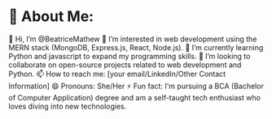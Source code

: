 # 💫 About Me:
👋 Hi, I’m @BeatriceMathew
👀 I’m interested in web development using the MERN stack (MongoDB, Express.js, React, Node.js).
🌱 I’m currently learning Python and javascript to expand my programming skills.
💞 I’m looking to collaborate on open-source projects related to web development and Python.
📫 How to reach me: [your email/LinkedIn/Other Contact Information]
😄 Pronouns: She/Her
⚡ Fun fact: I'm pursuing a BCA (Bachelor of Computer Application) degree and am a self-taught tech enthusiast who loves diving into new technologies.


<!---
BeatriceMathew/BeatriceMathew is a ✨ special ✨ repository because its `README.md` (this file) appears on your GitHub profile.
You can click the Preview link to take a look at your changes.
--->
